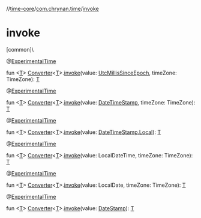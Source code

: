 //[time-core](../../index.md)/[com.chrynan.time](index.md)/[invoke](invoke.md)

# invoke

[common]\

@[ExperimentalTime](https://kotlinlang.org/api/latest/jvm/stdlib/kotlin.time/-experimental-time/index.html)

fun &lt;[T](invoke.md)&gt; [Converter](-converter/index.md)&lt;[T](invoke.md)&gt;.[invoke](invoke.md)(value: [UtcMillisSinceEpoch](-utc-millis-since-epoch/index.md), timeZone: TimeZone): [T](invoke.md)

@[ExperimentalTime](https://kotlinlang.org/api/latest/jvm/stdlib/kotlin.time/-experimental-time/index.html)

fun &lt;[T](invoke.md)&gt; [Converter](-converter/index.md)&lt;[T](invoke.md)&gt;.[invoke](invoke.md)(value: [DateTimeStamp](-date-time-stamp/index.md), timeZone: TimeZone): [T](invoke.md)

@[ExperimentalTime](https://kotlinlang.org/api/latest/jvm/stdlib/kotlin.time/-experimental-time/index.html)

fun &lt;[T](invoke.md)&gt; [Converter](-converter/index.md)&lt;[T](invoke.md)&gt;.[invoke](invoke.md)(value: [DateTimeStamp.Local](-date-time-stamp/-local/index.md)): [T](invoke.md)

@[ExperimentalTime](https://kotlinlang.org/api/latest/jvm/stdlib/kotlin.time/-experimental-time/index.html)

fun &lt;[T](invoke.md)&gt; [Converter](-converter/index.md)&lt;[T](invoke.md)&gt;.[invoke](invoke.md)(value: LocalDateTime, timeZone: TimeZone): [T](invoke.md)

@[ExperimentalTime](https://kotlinlang.org/api/latest/jvm/stdlib/kotlin.time/-experimental-time/index.html)

fun &lt;[T](invoke.md)&gt; [Converter](-converter/index.md)&lt;[T](invoke.md)&gt;.[invoke](invoke.md)(value: LocalDate, timeZone: TimeZone): [T](invoke.md)

@[ExperimentalTime](https://kotlinlang.org/api/latest/jvm/stdlib/kotlin.time/-experimental-time/index.html)

fun &lt;[T](invoke.md)&gt; [Converter](-converter/index.md)&lt;[T](invoke.md)&gt;.[invoke](invoke.md)(value: [DateStamp](-date-stamp/index.md)): [T](invoke.md)
